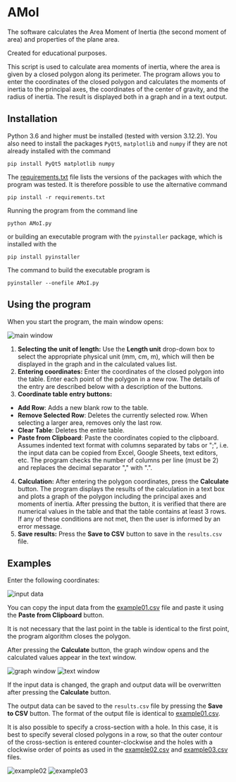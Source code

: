 # AMoI

The software calculates the Area Moment of Inertia (the second moment of area) and properties of the plane area.

Created for educational purposes.

This script is used to calculate area moments of inertia, where the area is given by a closed polygon along its perimeter. The program allows you to enter the coordinates of the closed polygon and calculates the moments of inertia to the principal axes, the coordinates of the center of gravity, and the radius of inertia. The result is displayed both in a graph and in a text output.

## Installation

Python 3.6 and higher must be installed (tested with version 3.12.2). You also need to install the packages `PyQt5`, `matplotlib` and `numpy` if they are not already installed with the command
```
pip install PyQt5 matplotlib numpy
```
The [requirements.txt](requirements.txt) file lists the versions of the packages with which the program was tested. It is therefore possible to use the alternative command 
```
pip install -r requirements.txt
```
Running the program from the command line
```
python AMoI.py
```
or building an executable program with the `pyinstaller` package, which is installed with the
```
pip install pyinstaller
```
The command to build the executable program is
```
pyinstaller --onefile AMoI.py
```

## Using the program

When you start the program, the main window opens:

![main window](images/fig1.png)

1. **Selecting the unit of length:**
Use the **Length unit** drop-down box to select the appropriate physical unit (mm, cm, m), which will then be displayed in the graph and in the calculated values list.
2.	**Entering coordinates:**
Enter the coordinates of the closed polygon into the table. Enter each point of the polygon in a new row. The details of the entry are described below with a description of the buttons.
3.	**Coordinate table entry buttons:**
* **Add Row**: Adds a new blank row to the table.
* **Remove Selected Row**: Deletes the currently selected row. When selecting a larger area, removes only the last row.
* **Clear Table**: Deletes the entire table.
* **Paste from Clipboard**: Paste the coordinates copied to the clipboard. Assumes indented text format with columns separated by tabs or ";", i.e. the input data can be copied from Excel, Google Sheets, text editors, etc. The program checks the number of columns per line (must be 2) and replaces the decimal separator "," with ".".
4.	**Calculation:**
After entering the polygon coordinates, press the **Calculate** button. The program displays the results of the calculation in a text box and plots a graph of the polygon including the principal axes and moments of inertia. After pressing the button, it is verified that there are numerical values in the table and that the table contains at least 3 rows. If any of these conditions are not met, then the user is informed by an error message. 
5. **Save results:**
Press the **Save to CSV** button to save in the `results.csv` file.

## Examples

Enter the following coordinates:

![input data](images/fig2.png)

You can copy the input data from the [example01.csv](examples/example01.csv) file and paste it using the **Paste from Clipboard** button.

It is not necessary that the last point in the table is identical to the first point, the program algorithm closes the polygon.

After pressing the **Calculate** button, the graph window opens and the calculated values appear in the text window.

![graph window](images/fig3.png)
![text window](images/fig4.png)

If the input data is changed, the graph and output data will be overwritten after pressing the **Calculate** button.

The output data can be saved to the `results.csv` file by pressing the **Save to CSV** button. The format of the output file is identical to [example01.csv](examples/example01.csv).

It is also possible to specify a cross-section with a hole. In this case, it is best to specify several closed polygons in a row, so that the outer contour of the cross-section is entered counter-clockwise and the holes with a clockwise order of points as used in the [example02.csv](examples/example02.csv) and [example03.csv](examples/example03.csv) files.

![example02](images/fig5.png)
![example03](images/fig6.png)


